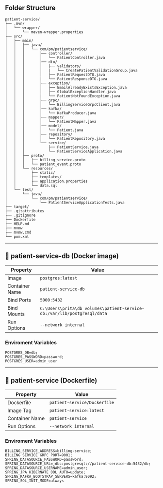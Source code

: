 ## Folder Structure

```
patient-service/
├── .mvn/
│   └── wrapper/
│       └── maven-wrapper.properties
├── src/
│   ├── main/
│   │   ├── java/
│   │   │   └── com/pm/patientservice/
│   │   │       ├── controller/
│   │   │       │   └── PatientController.java
│   │   │       ├── dto/
│   │   │       │   ├── validators/
│   │   │       │   |   └── CreatePatientValidationGroup.java
│   │   │       │   ├── PatientRequestDTO.java
│   │   │       |   └── PatientResponseDTO.java
│   │   │       ├── exception/
│   │   │       │   ├── EmailAlreadyExistsException.java
│   │   │       │   ├── GlobalExceptionHandler.java
│   │   │       |   └── PatientNotFoundException.java
│   │   │       ├── grpc/
│   │   │       │   └── BillingServiceGrpcClient.java
│   │   │       ├── kafka/
│   │   │       │   └── KafkaProducer.java
│   │   │       ├── mapper/
│   │   │       │   └── PatientMapper.java
│   │   │       ├── model/
│   │   │       │   └── Patient.java
│   │   │       ├── repository/
│   │   │       │   └── PatientRepository.java
│   │   │       └── service/
│   │   │           ├── PatientService.java
│   │   │           └── PatientServiceApplication.java
│   │   ├── proto/
│   │   │   ├── billing_service.proto
│   │   │   └── patient_event.proto
│   │   └── resources/
│   │       ├── static/
│   │       ├── templates/
│   │       ├── application.properties
│   │       └── data.sql
│   └── test/
│       └── java/
│           └── com/pm/patientservice/
│               └── PatientServiceApplicationTests.java
├── target/
├── .gitattributes
├── .gitignore
├── Dockerfile
├── HELP.md
├── mvnw
├── mvnw.cmd
└── pom.xml
```

---

## 🐘 patient-service-db (Docker image)

| Property         | Value                                                                 |
|------------------|-----------------------------------------------------------------------|
| Image            | `postgres:latest`                                                    |
| Container Name   | `patient-service-db`                                                 |
| Bind Ports       | `5000:5432`                                                           |
| Bind Mounts      | `C:\Users\prita\db_volumes\patient-service-db:/var/lib/postgresql/data` |
| Run Options      | `--network internal`

### Enviroment Variables
```
POSTGRES_DB=db;
POSTGRES_PASSWORD=password;
POSTGRES_USER=admin_user
```

---

## 🐳 patient-service (Dockerfile)

| Property         | Value                          |
|------------------|--------------------------------|
| Dockerfile       | `patient-service/Dockerfile`   |
| Image Tag        | `patient-service:latest`       |
| Container Name   | `patient-service`              |
| Run Options      | `--network internal`           |

### Enviroment Variables
```
BILLING_SERVICE_ADDRESS=billing-service;
BILLING_SERVICE_GRPC_PORT=9001;
SPRING_DATASOURCE_PASSWORD=password;
SPRING_DATASOURCE_URL=jdbc:postgresql://patient-service-db:5432/db;
SPRING_DATASOURCE_USERNAME=admin_user; SPRING_JPA_HIBERNATE_DDL_AUTO=update;
SPRING_KAFKA_BOOTSTRAP_SERVERS=kafka:9092;
SPRING_SQL_INIT_MODE=always
```
